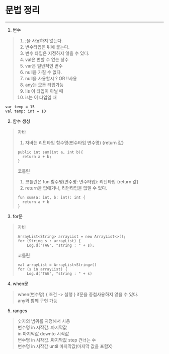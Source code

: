# 문법 정리
---
1. 변수
> 1. ;을 사용하지 않는다.
> 2. 변수타입은 뒤에 붙는다.
> 3. 변수 타입은 지정하지 않을 수 있다.
> 4. val은 변할 수 없는 상수
> 5. var은 일반적인 변수
> 6. null을 가질 수 없다.
> 7. null을 사용할시 ? OR !!사용
> 8. any는 모든 타입가능
> 9. !is 이 타입이 아닐 때
> 10. is는 이 타입일 때
```
var temp = 15   
val temp: int = 10
```
2. 함수 생성
> 자바
> 1. 자바는 리턴타입 함수명(변수타입 변수명) {return 값}
> ```
> public int sum(int a, int b){
>   return a + b;
> }
>```
> 코틀린
> 1. 코틀린은 fun 함수명(변수명: 변수타입): 리턴타입 {return 값}
> 2. return을 없애거나, 리턴타입을 없앨 수 있다.
> ```
> fun sum(a: int, b: int): int {
>   return a + b
> }
> ```
3. for문
> 자바
> ```
> ArrayList<String> arrayList = new ArrayList<>();
> for (String s : arrayList) {
>     Log.d("TAG", "string : " + s);
>```
> 코틀린
>```
> val arrayList = ArrayList<String>()
> for (s in arrayList) {
>     Log.d("TAG", "string : " + s)
> ```
4. when문
> when(변수명) {
> 조건 -> 실행
>}
> if문을 중첩사용하지 않을 수 있다.   
> any와 함께 구현 가능
5. ranges
> 숫자의 범위를 지정해서 사용   
> 변수명 in 시작값..마지막값   
> in 마지막값 downto 시작값   
> 변수명 in 시작값..마지막값 step 건너는 수   
> 변수명 in 시작값 until 마지막값(마지막 값을 포함X)